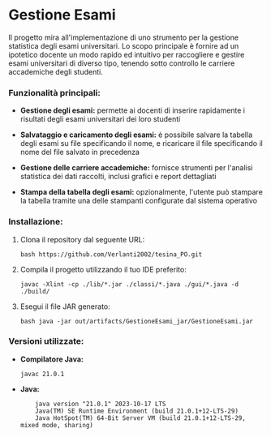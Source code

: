 # Gestione Esami
Il progetto mira all'implementazione di uno strumento per la gestione statistica degli esami universitari. Lo scopo principale è fornire ad un ipotetico docente un modo rapido ed intuitivo per raccogliere e gestire esami universitari di diverso tipo, tenendo sotto controllo le carriere accademiche degli studenti.

### Funzionalità principali:
- **Gestione degli esami:** permette ai docenti di inserire rapidamente i risultati degli esami universitari dei loro studenti

- **Salvataggio e caricamento degli esami:** è possibile salvare la tabella degli esami su file specificando il nome, e ricaricare il file specificando il nome del file salvato in precedenza

- **Gestione delle carriere accademiche:** fornisce strumenti per l'analisi statistica dei dati raccolti, inclusi grafici e report dettagliati

- **Stampa della tabella degli esami:** opzionalmente, l'utente può stampare la tabella tramite una delle stampanti configurate dal sistema operativo 

### Installazione:
1. Clona il repository dal seguente URL:
   
   ``` bash https://github.com/Verlanti2002/tesina_PO.git  ```

2. Compila il progetto utilizzando il tuo IDE preferito:
   
   ``` javac -Xlint -cp ./lib/*.jar ./classi/*.java ./gui/*.java -d ./build/  ```

3. Esegui il file JAR generato:
   
   ``` bash java -jar out/artifacts/GestioneEsami_jar/GestioneEsami.jar  ```

### Versioni utilizzate:
- **Compilatore Java:**

  ``` javac 21.0.1  ```

- **Java:**

  ```
      java version "21.0.1" 2023-10-17 LTS
      Java(TM) SE Runtime Environment (build 21.0.1+12-LTS-29)
      Java HotSpot(TM) 64-Bit Server VM (build 21.0.1+12-LTS-29, mixed mode, sharing)
  ```
